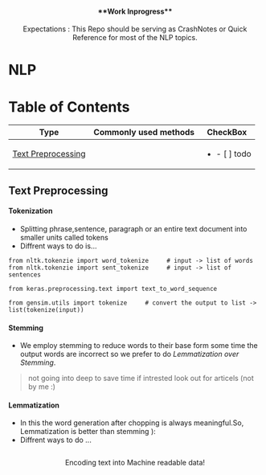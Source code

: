 <p align="center">
    <h4 align="center"> **Work Inprogress** </h4>

<p align="center">
    Expectations : This Repo should be serving as CrashNotes or Quick Reference for most of the NLP topics.
    </p>

# NLP

# Table of Contents


| Type      | Commonly used methods                | CheckBox  |
|------------|------------------------------------------------------------------------------------------------------------------------|------------|
| [Text Preprocessing](#Text-Preprocessing)     |  | <ul><li>- [ ] todo</li></ul>       |



## Text Preprocessing
#### Tokenization
* Splitting phrase,sentence, paragraph or an entire text document into smaller units called tokens
* Diffrent ways to do is...
```commandline
from nltk.tokenzie import word_tokenize     # input -> list of words
from nltk.tokenzie import sent_tokenize     # input -> list of sentences

from keras.preprocessing.text import text_to_word_sequence

from gensim.utils import tokenize     # convert the output to list -> list(tokenize(input))
```

#### Stemming
* We employ stemming to reduce words to their base form some time the output words are incorrect so we prefer to do *Lemmatization over Stemming*.
> not going into deep to save time if intrested look out for articels (not by me :)

#### Lemmatization
* In this the word generation after chopping is always meaningful.So, Lemmatization is better  than stemming ):
* Diffrent ways to do ...
```commandline

```

<p align="center">
    Encoding  text into Machine readable data!
</p>
